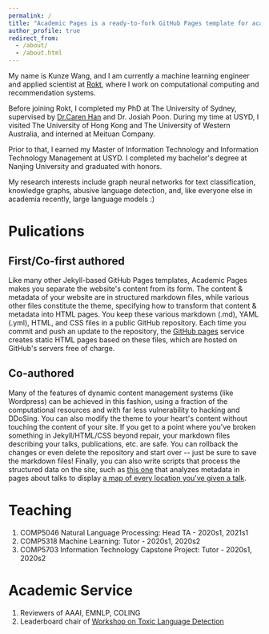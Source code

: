 ```yaml
---
permalink: /
title: "Academic Pages is a ready-to-fork GitHub Pages template for academic personal websites"
author_profile: true
redirect_from: 
  - /about/
  - /about.html
---
```


My name is Kunze Wang, and I am currently a machine learning engineer and applied scientist at [Rokt](https://www.rokt.com/), where I work on computational computing and recommendation systems.

Before joining Rokt, I completed my PhD at The University of Sydney, supervised by [Dr.Caren Han](https://drcarenhan.github.io/) and Dr. Josiah Poon. During my time at USYD, I visited The University of Hong Kong and The University of Western Australia, and interned at Meituan Company.

Prior to that, I earned my Master of Information Technology and Information Technology Management at USYD. I completed my bachelor's degree at Nanjing University and graduated with honors.

My research interests include graph neural networks for text classification, knowledge graphs, abusive language detection, and, like everyone else in academia recently, large language models :)

Pulications
======
First/Co-first authored
------
Like many other Jekyll-based GitHub Pages templates, Academic Pages makes you separate the website's content from its form. The content & metadata of your website are in structured markdown files, while various other files constitute the theme, specifying how to transform that content & metadata into HTML pages. You keep these various markdown (.md), YAML (.yml), HTML, and CSS files in a public GitHub repository. Each time you commit and push an update to the repository, the [GitHub pages](https://pages.github.com/) service creates static HTML pages based on these files, which are hosted on GitHub's servers free of charge.

Co-authored
-------
Many of the features of dynamic content management systems (like Wordpress) can be achieved in this fashion, using a fraction of the computational resources and with far less vulnerability to hacking and DDoSing. You can also modify the theme to your heart's content without touching the content of your site. If you get to a point where you've broken something in Jekyll/HTML/CSS beyond repair, your markdown files describing your talks, publications, etc. are safe. You can rollback the changes or even delete the repository and start over -- just be sure to save the markdown files! Finally, you can also write scripts that process the structured data on the site, such as [this one](https://github.com/academicpages/academicpages.github.io/blob/master/talkmap.ipynb) that analyzes metadata in pages about talks to display [a map of every location you've given a talk](https://academicpages.github.io/talkmap.html).

Teaching
======
1. COMP5046 Natural Language Processing: Head TA - 2020s1, 2021s1
2. COMP5318 Machine Learning: Tutor - 2020s1, 2020s2
3. COMP5703 Information Technology Capstone Project: Tutor - 2020s1, 2020s2

Academic Service
======
1. Reviewers of AAAI, EMNLP, COLING
2. Leaderboard chair of [Workshop on Toxic Language Detection](https://tld2022.github.io/)
